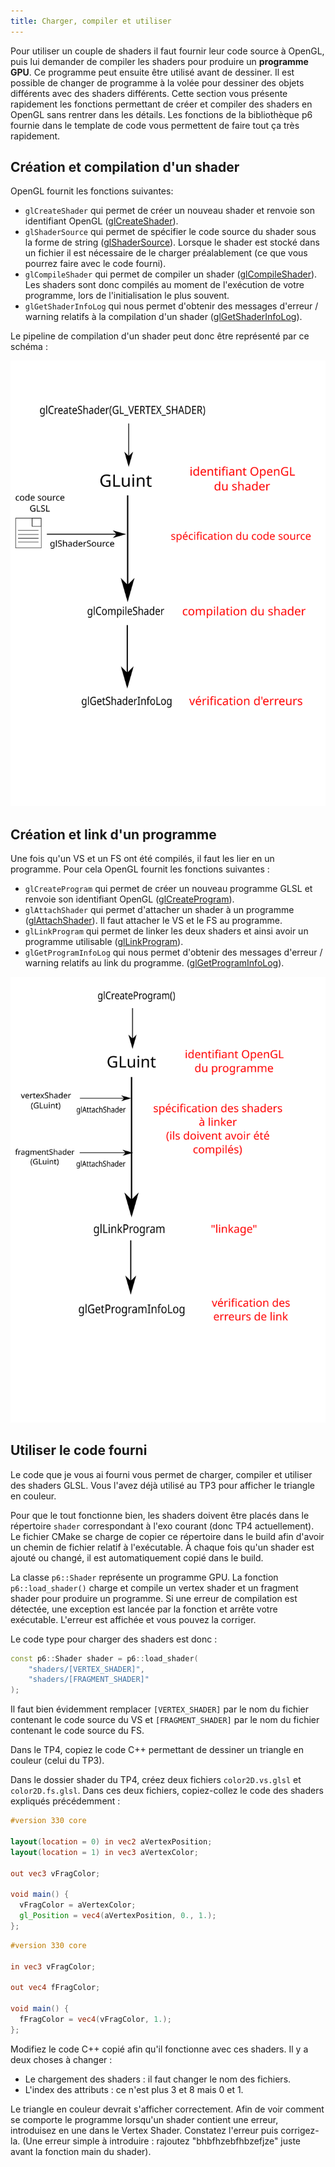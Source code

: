 ```yaml
---
title: Charger, compiler et utiliser
---
```


Pour utiliser un couple de shaders il faut fournir leur code source à OpenGL, puis lui demander de compiler les shaders pour produire un **programme GPU**. Ce programme peut ensuite être utilisé avant de dessiner. Il est possible de changer de programme à la volée pour dessiner des objets différents avec des shaders différents. Cette section vous présente rapidement les fonctions permettant de créer et compiler des shaders en OpenGL sans rentrer dans les détails. Les fonctions de la bibliothèque p6 fournie dans le template de code vous permettent de faire tout ça très rapidement.

## Création et compilation d'un shader

OpenGL fournit les fonctions suivantes:

- `glCreateShader` qui permet de créer un nouveau shader et renvoie son identifiant OpenGL ([glCreateShader](https://www.khronos.org/registry/OpenGL-Refpages/gl4/html/glCreateShader.xhtml)).
- `glShaderSource` qui permet de spécifier le code source du shader sous la forme de string ([glShaderSource](https://www.khronos.org/registry/OpenGL-Refpages/gl4/html/glShaderSource.xhtml)). Lorsque le shader est stocké dans un fichier il est nécessaire de le charger préalablement (ce que vous pourrez faire avec le code fourni).
- `glCompileShader` qui permet de compiler un shader ([glCompileShader](https://www.khronos.org/registry/OpenGL-Refpages/gl4/html/glCompileShader.xhtml)). Les shaders sont donc compilés au moment de l'exécution de votre programme, lors de l'initialisation le plus souvent.
- `glGetShaderInfoLog` qui nous permet d'obtenir des messages d'erreur / warning relatifs à la compilation d'un shader ([glGetShaderInfoLog](https://www.khronos.org/registry/OpenGL-Refpages/gl4/html/glGetShaderInfoLog.xhtml)).

Le pipeline de compilation d'un shader peut donc être représenté par ce schéma :

<div class="white-background">

![](img/shader_compilation.svg)

</div>

## Création et link d'un programme

Une fois qu'un VS et un FS ont été compilés, il faut les lier en un programme. Pour cela OpenGL fournit les fonctions suivantes :

- `glCreateProgram` qui permet de créer un nouveau programme GLSL et renvoie son identifiant OpenGL ([glCreateProgram](https://www.khronos.org/registry/OpenGL-Refpages/gl4/html/glCreateProgram.xhtml)).
- `glAttachShader` qui permet d'attacher un shader à un programme ([glAttachShader](https://www.khronos.org/registry/OpenGL-Refpages/gl4/html/glAttachShader.xhtml)). Il faut attacher le VS et le FS au programme.
- `glLinkProgram` qui permet de linker les deux shaders et ainsi avoir un programme utilisable ([glLinkProgram](https://www.khronos.org/registry/OpenGL-Refpages/gl4/html/glLinkProgram.xhtml)).
- `glGetProgramInfoLog` qui nous permet d'obtenir des messages d'erreur / warning relatifs au link du programme. ([glGetProgramInfoLog](https://www.khronos.org/registry/OpenGL-Refpages/gl4/html/glGetProgramInfoLog.xhtml)).

<div class="white-background">

![](img/shader_link.svg)

</div>

## Utiliser le code fourni

Le code que je vous ai fourni vous permet de charger, compiler et utiliser des shaders GLSL. Vous l'avez déjà utilisé au TP3 pour afficher le triangle en couleur.

Pour que le tout fonctionne bien, les shaders doivent être placés dans le répertoire `shader` correspondant à l'exo courant (donc TP4 actuellement). Le fichier CMake se charge de copier ce répertoire dans le build afin d'avoir un chemin de fichier relatif à l'exécutable. À chaque fois qu'un shader est ajouté ou changé, il est automatiquement copié dans le build.

La classe `p6::Shader` représente un programme GPU. La fonction `p6::load_shader()` charge et compile un vertex shader et un fragment shader pour produire un programme. Si une erreur de compilation est détectée, une exception est lancée par la fonction et arrête votre exécutable. L'erreur est affichée et vous pouvez la corriger.

Le code type pour charger des shaders est donc :

```cpp
const p6::Shader shader = p6::load_shader(
    "shaders/[VERTEX_SHADER]",
    "shaders/[FRAGMENT_SHADER]"
);
```

Il faut bien évidemment remplacer `[VERTEX_SHADER]` par le nom du fichier contenant le code source du VS et `[FRAGMENT_SHADER]` par le nom du fichier contenant le code source du FS.

Dans le TP4, copiez le code C++ permettant de dessiner un triangle en couleur (celui du TP3).

Dans le dossier shader du TP4, créez deux fichiers `color2D.vs.glsl` et `color2D.fs.glsl`. Dans ces deux fichiers, copiez-collez le code des shaders expliqués précédemment :

<div style={{display: 'flex'}}>

```glsl title="Vertex Shader"
#version 330 core

layout(location = 0) in vec2 aVertexPosition;
layout(location = 1) in vec3 aVertexColor;

out vec3 vFragColor;

void main() {
  vFragColor = aVertexColor;
  gl_Position = vec4(aVertexPosition, 0., 1.);
};
```

```glsl title="Fragment Shader"
#version 330 core

in vec3 vFragColor;

out vec4 fFragColor;

void main() {
  fFragColor = vec4(vFragColor, 1.);
};
```

</div>

Modifiez le code C++ copié afin qu'il fonctionne avec ces shaders. Il y a deux choses à changer :

- Le chargement des shaders : il faut changer le nom des fichiers.
- L'index des attributs : ce n'est plus 3 et 8 mais 0 et 1.

Le triangle en couleur devrait s'afficher correctement. Afin de voir comment se comporte le programme lorsqu'un shader contient une erreur, introduisez en une dans le Vertex Shader. Constatez l'erreur puis corrigez-la. (Une erreur simple à introduire : rajoutez "bhbfhzebfhbzefjze" juste avant la fonction main du shader).
